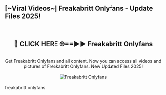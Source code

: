 <h2>[~Viral Videos~] Freakabritt Onlyfans - Update Files 2025!</h2>
<br>
<div align="center">
<h2><a href="https://betterlinks.top/A2PfLJ" rel="nofollow">🔴 CLICK HERE 🌐==►► Freakabritt Onlyfans</a></h2>
<br>
Get Freakabritt Onlyfans and all content. Now you can access all videos and pictures of Freakabritt Onlyfans. New Updated Files 2025!
<br>
<br>
<a href="https://betterlinks.top/A2PfLJ" rel="nofollow" data-target="animated-image.originalLink"><img src="https://i.ibb.co.com/WyWwxjT/player-gif2.gif" alt="Freakabritt Onlyfans" style="max-width: 100%; display: inline-block;" data-target="animated-image.originalImage"></a>
</div>
<br>
freakabritt onlyfans